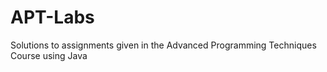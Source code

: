 # APT-Labs
 Solutions to assignments given in the Advanced Programming Techniques Course using Java
